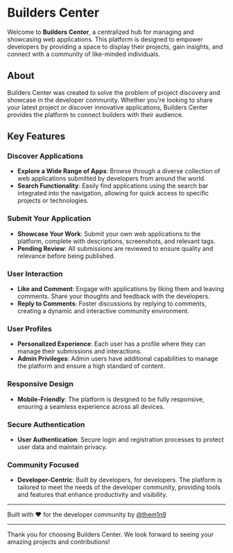 # Builders Center

Welcome to **Builders Center**, a centralized hub for managing and showcasing web applications. This platform is designed to empower developers by providing a space to display their projects, gain insights, and connect with a community of like-minded individuals.

## About

Builders Center was created to solve the problem of project discovery and showcase in the developer community. Whether you're looking to share your latest project or discover innovative applications, Builders Center provides the platform to connect builders with their audience.

## Key Features

### Discover Applications
- **Explore a Wide Range of Apps**: Browse through a diverse collection of web applications submitted by developers from around the world.
- **Search Functionality**: Easily find applications using the search bar integrated into the navigation, allowing for quick access to specific projects or technologies.

### Submit Your Application
- **Showcase Your Work**: Submit your own web applications to the platform, complete with descriptions, screenshots, and relevant tags.
- **Pending Review**: All submissions are reviewed to ensure quality and relevance before being published.

### User Interaction
- **Like and Comment**: Engage with applications by liking them and leaving comments. Share your thoughts and feedback with the developers.
- **Reply to Comments**: Foster discussions by replying to comments, creating a dynamic and interactive community environment.

### User Profiles
- **Personalized Experience**: Each user has a profile where they can manage their submissions and interactions.
- **Admin Privileges**: Admin users have additional capabilities to manage the platform and ensure a high standard of content.

### Responsive Design
- **Mobile-Friendly**: The platform is designed to be fully responsive, ensuring a seamless experience across all devices.

### Secure Authentication
- **User Authentication**: Secure login and registration processes to protect user data and maintain privacy.

### Community Focused
- **Developer-Centric**: Built by developers, for developers. The platform is tailored to meet the needs of the developer community, providing tools and features that enhance productivity and visibility.

---

Built with ❤️ for the developer community by [@them1n9](https://github.com/them1n9)

---

Thank you for choosing Builders Center. We look forward to seeing your amazing projects and contributions! 